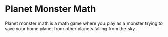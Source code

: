 # Planet Monster Math

Planet monster math is a math game where you play as a monster trying to save your home planet from other planets falling from the sky. 
